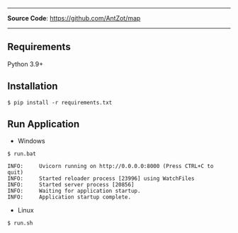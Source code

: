 
---

**Source Code**: <a href="https://github.com/AntZot/map" target="_blank">https://github.com/AntZot/map</a>

---

## Requirements

Python 3.9+

## Installation

<div class="termy">

```console
$ pip install -r requirements.txt 
```
</div>

## Run Application

* Windows 

<div class="termy">

```console
$ run.bat

INFO:     Uvicorn running on http://0.0.0.0:8000 (Press CTRL+C to quit)
INFO:     Started reloader process [23996] using WatchFiles
INFO:     Started server process [20856]
INFO:     Waiting for application startup.
INFO:     Application startup complete.
```

</div>

* Linux

<div class="termy">

```console
$ run.sh
```

</div>
